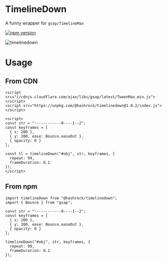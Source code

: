 # TimelineDown

A funny wrapper for `gsap/TimelineMax`

[![npm version](https://badge.fury.io/js/%40hashrock%2Ftimelinedown.svg)](https://badge.fury.io/js/%40hashrock%2Ftimelinedown)

![timelinedown](https://user-images.githubusercontent.com/3132889/71725657-20d4ed80-2e78-11ea-9905-4df8c23fd2fd.gif)

# Usage

## From CDN

```
<script src="//cdnjs.cloudflare.com/ajax/libs/gsap/latest/TweenMax.min.js"></script>
<script src="https://unpkg.com/@hashrock/timelinedown@1.0.2/index.js"></script>

<script>
const str = "------------0----1--2";
const keyframes = [
  { x: 200 },
  { y: 200, ease: Bounce.easeOut },
  { opacity: 0 }
];

const tl = timelineDown("#obj", str, keyframes, {
  repeat: 99,
  frameDuration: 0.1
});
</script>

```

## From npm

```
import timelineDown from "@hashrock/timelinedown";
import { Bounce } from "gsap";

const str = "------------0----1--2";
const keyframes = [
  { x: 200 },
  { y: 200, ease: Bounce.easeOut },
  { opacity: 0 }
];

timelineDown("#obj", str, keyframes, {
  repeat: 99,
  frameDuration: 0.1
});
```
